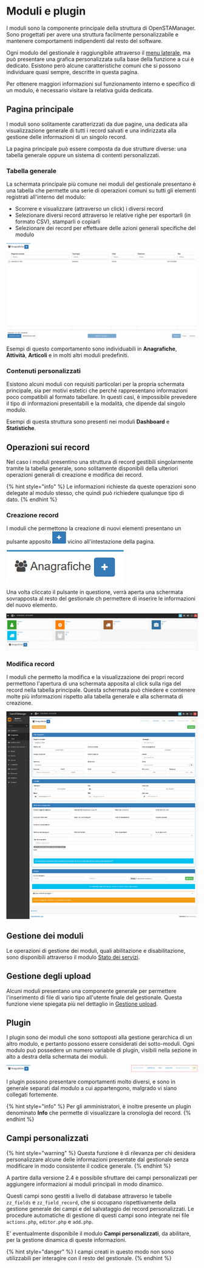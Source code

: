 # Moduli e plugin

I moduli sono la componente principale della struttura di OpenSTAManager. Sono progettati per avere una struttura facilmente personalizzabile e mantenere comportamenti indipendenti dal resto del software.

Ogni modulo del gestionale è raggiungibile attraverso il [menu laterale](./#navigazione), ma può presentare una grafica personalizzata sulla base della funzione a cui è dedicato. Esistono però alcune caratteristiche comuni che si possono individuare quasi sempre, descritte in questa pagina.

Per ottenere maggiori informazioni sul funzionamento interno e specifico di un modulo, è necessario visitare la relativa guida dedicata.

## Pagina principale

I moduli sono solitamente caratterizzati da due pagine, una dedicata alla visualizzazione generale di tutti i record salvati e una indirizzata alla gestione delle informazioni di un singolo record.

La pagina principale può essere composta da due strutture diverse: una tabella generale oppure un sistema di contenti personalizzati.

### Tabella generale

La schermata principale più comune nei moduli del gestionale presentano è una tabella che permette una serie di operazioni comuni su tutti gli elementi registrati all'interno del modulo:

* Scorrere e visualizzare (attraverso un click) i diversi record
* Selezionare diversi record attraverso le relative righe per esportarli (in formato CSV), stamparli o copiarli
* Selezionare dei record per effettuare delle azioni generali specifiche del modulo

![Esempio dell'interfaccia con tabella generale](../.gitbook/assets/table.png)

Esempi di questo comportamento sono individuabili in **Anagrafiche**, **Attività**, **Articoli** e in molti altri moduli predefiniti.

### Contenuti personalizzati

Esistono alcuni moduli con requisiti particolari per la propria schermata principale, sia per motivi estetici che perché rappresentano informazioni poco compatibili al formato tabellare. In questi casi, è impossibile prevedere il tipo di informazioni presentabili e la modalità, che dipende dal singolo modulo.

Esempi di questa struttura sono presenti nei moduli **Dashboard** e **Statistiche**.

## Operazioni sui record

Nel caso i moduli presentino una struttura di record gestibili singolarmente tramite la tabella generale, sono solitamente disponibili della ulteriori operazioni generali di creazione e modifica dei record.

{% hint style="info" %}
Le informazioni richieste da queste operazioni sono delegate al modulo stesso, che quindi può richiedere qualunque tipo di dato.
{% endhint %}

### Creazione record

I moduli che permettono la creazione di nuovi elementi presentano un pulsante apposito ![](../.gitbook/assets/Pulsante+.PNG) vicino all'intestazione della pagina.

![Pulsante di creazione record (Anagrafiche)](../.gitbook/assets/add-button.png)

Una volta cliccato il pulsante in questione, verrà aperta una schermata sovrapposta al resto del gestionale ch permettere di inserire le informazioni del nuovo elemento.

![Creazione di un nuovo record (Anagrafiche)](../.gitbook/assets/Modal.gif)

### Modifica record

I moduli che permetto la modifica e la visualizzazione dei propri record permettono l'apertura di una schermata apposita al click sulla riga del record nella tabella principale. Questa schermata può chiedere e contenere molte più informazioni rispetto alla tabella generale e alla schermata di creazione.

![Esempio di schermata di modifica record (Anagrafiche)](../.gitbook/assets/editor.png)

## Gestione dei moduli

Le operazioni di gestione dei moduli, quali abilitazione e disabilitazione, sono disponibili attraverso il modulo [Stato dei servizi](stato-dei-servizi.md).

## Gestione degli upload

Alcuni moduli presentano una componente generale per permettere l'inserimento di file di vario tipo all'utente finale del gestionale. Questa funzione viene spiegata più nel dettaglio in [Gestione upload](gestione-upload.md).

## Plugin

I plugin sono dei moduli che sono sottoposti alla gestione gerarchica di un altro modulo, e pertanto possono essere considerati dei sotto-moduli. Ogni modulo può possedere un numero variabile di plugin, visibili nella sezione in alto a destra della schermata dei moduli.

![Plugin](../.gitbook/assets/plugins.png)

I plugin possono presentare comportamenti molto diversi, e sono in generale separati dal modulo a cui appartengono, malgrado vi siano collegati fortemente.

{% hint style="info" %}
Per gli amministratori, è inoltre presente un plugin denominato **Info** che permette di visualizzare la cronologia del record.
{% endhint %}

## Campi personalizzati

{% hint style="warning" %}
Questa funzione è di rilevanza per chi desidera personalizzare alcune delle informazioni presentate dal gestionale senza modificare in modo consistente il codice generale.
{% endhint %}

A partire dalla versione 2.4 è possibile sfruttare dei campi personalizzati per aggiungere informazioni ai moduli principali in modo dinamico.

Questi campi sono gestiti a livello di database attraverso le tabelle `zz_fields` e `zz_field_record`, che si occupano rispettivamente della gestione generale dei campi e del salvataggio dei record personalizzati. Le procedure automatiche di gestione di questi campi sono integrate nei file `actions.php`, `editor.php` e `add.php`.

E' eventualmente disponibile il modulo **Campi personalizzati**, da abilitare, per la gestione dinamica di queste informazioni.

{% hint style="danger" %}
I campi creati in questo modo non sono utilizzabili per interagire con il resto del gestionale.
{% endhint %}
